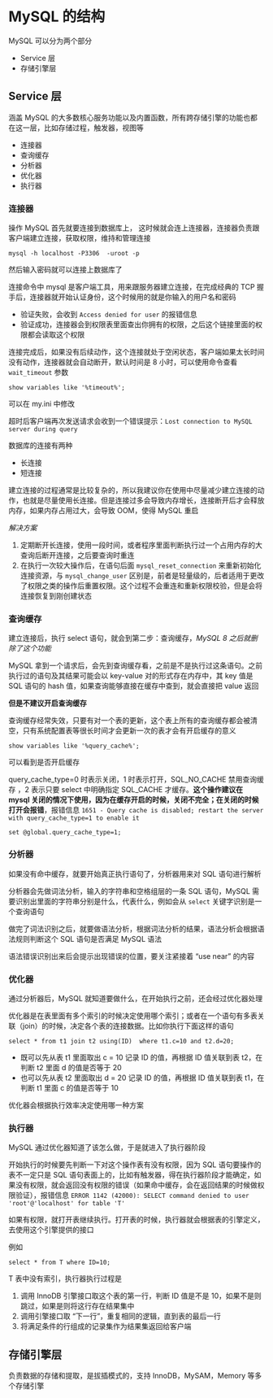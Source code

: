 # MySQL 的结构

MySQL 可以分为两个部分

* Service 层
* 存储引擎层



## Service 层

涵盖 MySQL 的大多数核心服务功能以及内置函数，所有跨存储引擎的功能也都在这一层，比如存储过程，触发器，视图等

* 连接器
* 查询缓存
* 分析器
* 优化器
* 执行器

### 连接器

操作 MySQL 首先就要连接到数据库上， 这时候就会连上连接器，连接器负责跟客户端建立连接，获取权限，维持和管理连接

```mysql
mysql -h localhost -P3306  -uroot -p
```

然后输入密码就可以连接上数据库了

连接命令中 mysql 是客户端工具，用来跟服务器建立连接，在完成经典的 TCP 握手后，连接器就开始认证身份，这个时候用的就是你输入的用户名和密码

* 验证失败，会收到 `Access denied for user` 的报错信息
* 验证成功，连接器会到权限表里面查出你拥有的权限，之后这个链接里面的权限都会读取这个权限

连接完成后，如果没有后续动作，这个连接就处于空闲状态，客户端如果太长时间没有动作，连接器就会自动断开，默认时间是 8 小时，可以使用命令查看 `wait_timeout` 参数

```mysql
show variables like '%timeout%';
```

可以在 my.ini 中修改

超时后客户端再次发送请求会收到一个错误提示：`Lost connection to MySQL server during query` 

数据库的连接有两种

* 长连接
* 短连接

建立连接的过程通常是比较复杂的，所以我建议你在使用中尽量减少建立连接的动作，也就是尽量使用长连接。但是连接过多会导致内存增长，连接断开后才会释放内存，如果内存占用过大，会导致 OOM，使得 MySQL 重启

*解决方案*

1. 定期断开长连接，使用一段时间，或者程序里面判断执行过一个占用内存的大查询后断开连接，之后要查询时重连
2. 在执行一次较大操作后，在语句后面 `mysql_reset_connection` 来重新初始化连接资源，与 `mysql_change_user` 区别是，前者是轻量级的，后者适用于更改了权限之类的操作后重置权限。这个过程不会重连和重新权限校验，但是会将连接恢复到刚创建状态



### 查询缓存

建立连接后，执行 select 语句，就会到第二步：查询缓存，*MySQL 8 之后就删除了这个功能*

MySQL 拿到一个请求后，会先到查询缓存看，之前是不是执行过这条语句。之前执行过的语句及其结果可能会以 key-value 对的形式存在内存中，其 key 值是 SQL 语句的 hash 值，如果查询能够直接在缓存中查到，就会直接把 value 返回

**但是不建议开启查询缓存**

查询缓存经常失效，只要有对一个表的更新，这个表上所有的查询缓存都会被清空，只有系统配置表等很长时间才会更新一次的表才会有开启缓存的意义

```mysql
show variables like '%query_cache%';
```

可以看到是否开启缓存

query_cache_type=0 时表示关闭，1 时表示打开，SQL_NO_CACHE 禁用查询缓存 ，2 表示只要 select  中明确指定 SQL_CACHE 才缓存。**这个操作建议在 mysql 关闭的情况下使用，因为在缓存开启的时候，关闭不完全；在关闭的时候打开会报错**，报错信息 `1651 - Query cache is disabled; restart the server with query_cache_type=1 to enable it`

```mysql
set @global.query_cache_type=1;
```



### 分析器

如果没有命中缓存，就要开始真正执行语句了，分析器用来对 SQL 语句进行解析

分析器会先做词法分析，输入的字符串和空格组层的一条 SQL 语句，MySQL 需要识别出里面的字符串分别是什么，代表什么，例如会从 `select` 关键字识别是一个查询语句

做完了词法识别之后，就要做语法分析，根据词法分析的结果，语法分析会根据语法规则判断这个 SQL 语句是否满足 MySQL 语法

语法错误识别出来后会提示出现错误的位置，要关注紧接着 “use near” 的内容



### 优化器

通过分析器后，MySQL 就知道要做什么，在开始执行之前，还会经过优化器处理

优化器是在表里面有多个索引的时候决定使用哪个索引；或者在一个语句有多表关联（join）的时候，决定各个表的连接数据。比如你执行下面这样的语句

```mysql
select * from t1 join t2 using(ID)  where t1.c=10 and t2.d=20;
```

* 既可以先从表 t1 里面取出 c = 10 记录 ID 的值，再根据 ID 值关联到表 t2，在判断 t2 里面 d 的值是否等于 20
* 也可以先从表 t2 里面取出 d = 20 记录 ID 的值，再根据 ID 值关联到表 t1，在判断 t1 里面 c 的值是否等于 10

优化器会根据执行效率决定使用哪一种方案



### 执行器

MySQL 通过优化器知道了该怎么做，于是就进入了执行器阶段

开始执行的时候要先判断一下对这个操作表有没有权限，因为 SQL 语句要操作的表不一定只是 SQL 语句表面上的，比如有触发器，得在执行器阶段才能确定，如果没有权限，就会返回没有权限的错误（如果命中缓存，会在返回结果的时候做权限验证），报错信息 `ERROR 1142 (42000): SELECT command denied to user 'root'@'localhost' for table 'T'`

如果有权限，就打开表继续执行。打开表的时候，执行器就会根据表的引擎定义，去使用这个引擎提供的接口

例如

```mysql
select * from T where ID=10;
```

T 表中没有索引，执行器执行过程是

1. 调用 InnoDB 引擎接口取这个表的第一行，判断 ID 值是不是 10，如果不是则跳过，如果是则将这行存在结果集中
2. 调用引擎接口取 “下一行”，重复相同的逻辑，直到表的最后一行
3. 将满足条件的行组成的记录集作为结果集返回给客户端



## 存储引擎层

负责数据的存储和提取，是拔插模式的，支持 InnoDB，MySAM，Memory 等多个存储引擎